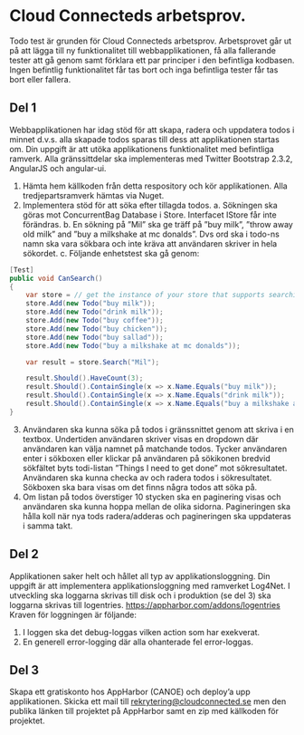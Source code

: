 Cloud Connecteds arbetsprov. 
================================
Todo test är grunden för Cloud Connecteds arbetsprov. 
Arbetsprovet går ut på att lägga till ny funktionalitet till webbapplikationen, få alla fallerande tester att gå genom samt förklara ett par principer i den befintliga kodbasen. Ingen befintlig funktionalitet får tas bort och inga befintliga tester får tas bort eller fallera.

Del 1
-------------------------
Webbapplikationen har idag stöd för att skapa, radera och uppdatera todos i minnet d.v.s. alla skapade todos sparas till dess att applikationen startas om. Din uppgift är att utöka applikationens funktionalitet med befintliga ramverk. Alla gränssittdelar ska implementeras med Twitter Bootstrap 2.3.2, AngularJS och angular-ui.
 1)	Hämta hem källkoden från detta respository och kör applikationen. Alla tredjepartsramverk hämtas via Nuget. 
 2)	Implementera stöd för att söka efter tillagda todos. 
    a.	Sökningen ska göras mot ConcurrentBag<IPersistable> Database i Store. Interfacet IStore får inte förändras.
    b.	En sökning på ”Mil” ska ge träff på ”buy milk”, ”throw away old milk” and ”buy a milkshake at mc donalds”. Dvs ord ska i todo-ns namn ska vara sökbara och inte kräva att användaren skriver in hela sökordet.
    c.	Följande enhetstest ska gå genom:

```csharp
[Test]
public void CanSearch()
{
    var store = // get the instance of your store that supports searching of todos
    store.Add(new Todo("buy milk"));
    store.Add(new Todo("drink milk"));
    store.Add(new Todo("buy coffee"));
    store.Add(new Todo("buy chicken"));
    store.Add(new Todo("buy sallad"));
    store.Add(new Todo("buy a milkshake at mc donalds"));

    var result = store.Search("Mil");

    result.Should().HaveCount(3);
    result.Should().ContainSingle(x => x.Name.Equals("buy milk"));
    result.Should().ContainSingle(x => x.Name.Equals("drink milk"));
    result.Should().ContainSingle(x => x.Name.Equals("buy a milkshake at mc donalds"));
}
```
 3)	Användaren ska kunna söka på todos i gränssnittet genom att skriva i en textbox. Undertiden användaren skriver visas en dropdown där användaren kan välja namnet på matchande todos. Tycker användaren enter i sökboxen eller klickar på användaren på sökikonen bredvid sökfältet byts todi-listan ”Things I need to get done” mot sökresultatet. Användaren ska kunna checka av och radera todos i sökresultatet. Sökboxen ska bara visas om det finns några todos att söka på.
 4)	Om listan på todos överstiger 10 stycken ska en paginering visas och användaren ska kunna hoppa mellan de olika sidorna. Pagineringen ska hålla koll när nya tods radera/adderas och pagineringen ska uppdateras i samma takt. 

Del 2
-------------------------
Applikationen saker helt och hållet all typ av applikationsloggning. Din uppgift är att implementera applikationsloggning med ramverket Log4Net. I utveckling ska loggarna skrivas till disk och i produktion (se del 3) ska loggarna skrivas till logentries. https://appharbor.com/addons/logentries 
Kraven för loggningen är följande:
 1) I loggen ska det debug-loggas vilken action som har exekverat. 
 2)	En generell error-logging där alla ohanterade fel error-loggas.

Del 3
-------------------------
Skapa ett gratiskonto hos AppHarbor (CANOE) och deploy’a upp applikationen. Skicka ett mail till rekrytering@cloudconnected.se men den publika länken till projektet på AppHarbor samt en zip med källkoden för projektet. 
 
